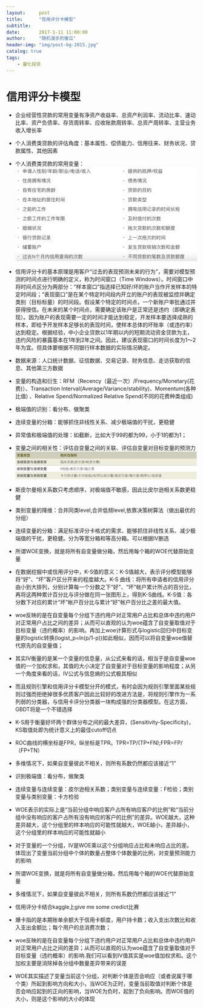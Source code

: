 ```yaml
---
layout:     post
title:      "信用评分卡模型"
subtitle:
date:       2017-1-11 11:00:00
author:     "随机漫步的傻瓜"
header-img: "img/post-bg-2015.jpg"
catalog: true
tags:
    - 量化投资
---
```


# 信用评分卡模型

- 企业经营性贷款的常用变量有净资产收益率、总资产利润率、流动比率、速动比率、资产负债率、存货周转率、应收账款周转率、总资产周转率、主营业务收入增长率
- 个人消费类贷款的评估角度：基本属性、偿债能力、信用往来、财务状况、贷款属性、其他因素
- 个人消费类贷款的常用变量：
![个人消费类贷款的常用变量](/img/常用变量.png)

- 信用评分卡的基本原理是用客户“过去的表现预测未来的行为”，需要对模型预测的时间点进行明确的定义，称为时间窗口（Time Windows）。时间窗口中将时间点区分为两部分：“样本窗口”指选择已知好/坏的账户当作开发样本的特定时间段；“表现窗口”是在某个特定时间段内开立的账户的表现被监控并确定类别（目标标量）的时间段。假设某个特定的时间点，一个新账户审批通过并获得授信。在未来的某个时间点，需要确定该账户是正常还是违约（即确定表现）。因为账户的表现需要一定的时间才能达到稳定，开发样本要选择成熟的样本，即给予开发样本足够长的表现时间，使样本总体的坏账率（或违约率）达到稳定。根据经验，中小企业贷款以1年期以内的短期流动资金贷款为主，违约风险的暴露基本在1年到2年之间。因此，建议表现窗口的时间长度为1～2年为宜。但具体要根据不同银行样本数据的实际情况确定。
- 数据来源：人口统计数据、征信数据、交易记录、财务信息、走访获取的信息、其他第三方数据
- 变量的构造和衍生：RFM（Recency（最近一次）/Frequency/Monetary(花费)）、Transaction Interval(Average/Variance/stability)、Momentum(各种比值)
、Relative Spend/Normalized Relative Spend(不同的花费种类组成)
- 极端值的识别：看分布、做聚类
- 连续变量的分箱：能够抓住非线性关系、减少极端值的干扰，更稳健
- 异常值和极端值的处理：如截断，比如大于99的都为99，小于1的都为1；
- 变量之间的相关性：评估自变量之间的关联、评估自变量对目标变量的预测力
![变量之间的相关性](/img/变量之间的相关性.png)

- 斯皮尔曼相关系数只考虑顺序，对极端值不敏感，因此比皮尔逊相关系数更稳健
- 类别变量的降维：合并同类level,合并低频level,依靠决策树算法（做出最优的分组）
- 连续变量的分箱：满足标准评分卡格式的需求、能够抓住非线性关系、减少极端值的干扰，更稳健。分为等宽分箱和等高分箱。可以根据IV删选
- 所谓WOE变换，就是将所有自变量做分箱，然后用每个箱的WOE代替原始变量
- 在数据挖掘中或信用评分中，K-S值的意义：K-S值越大，表示评分模型能够将“好”、“坏”客户区分开来的程度越大。K-S 曲线：将所有申请者的信用评分由小到大排列，分别计算每一个分数之下“好”、“坏”帐户累计所占的百分比，再将这两种累计百分比与评分做在同一张图形上，得到K-S曲线。K-S值：各分数下对应的累计“坏”帐户百分比与累计“好”帐户百分比之差的最大值。
- woe反映的是在自变量每个分组下违约用户对正常用户占比和总体中违约用户对正常用户占比之间的差异；从而可以直观的认为woe蕴含了自变量取值对于目标变量（违约概率）的影响。再加上woe计算形式与logistic回归中目标变量的logistic转换(logist_p=ln(p/1-p))如此相似，因而可以将自变量woe值替代原先的自变量值；
- 其实IV衡量的是某一个变量的信息量，从公式来看的话，相当于是自变量woe值的一个加权求和，其值的大小决定了自变量对于目标变量的影响程度；从另一个角度来看的话，IV公式与信息熵的公式极其相似
- 而且规则引擎和信用评分卡模型分开的模式，有时会因为规则引擎里面某些规则过强而拒绝掉很多优质客户因此比较好的改进方法是，将规则引擎作为一系列弱的分类器，与信用卡评分分类器一块构成强的分类器模型。在这方面，GBDT将是一个不错选择
- K-S用于衡量好坏两个群体分布之间的最大差异，(Sensitivity-Specificity)，KS取值处即为统计意义上的最佳cutoff切点
- ROC曲线的横坐标是FPR，纵坐标是TPR。TPR=TP/(TP+FN);FPR=FP/（FP+TN）
- 多维情况下，如果自变量彼此不相关，则所有系数仍然都应该接近“1”
- 识别极端值：看分布，做聚类
- 连续变量与连续变量：皮尔逊相关系数；类别变量与连续变量：F检验；类别变量与类别变量：卡方检验
- WOE表示的实际上是“当前分组中响应客户占所有响应客户的比例”和“当前分组中没有响应的客户占所有没有响应的客户的比例”的差异。WOE越大，这种差异越大，这个分组里的样本响应的可能性就越大，WOE越小，差异越小，这个分组里的样本响应的可能性就越小
- 对于变量的一个分组，IV是WOE乘以这个分组响应占比和未响应占比的差。体现出了变量当前分组中个体的数量占整体个体数量的比例，对变量预测能力的影响
- 所谓WOE变换，就是将所有自变量做分箱，然后用每个箱的WOE代替原始变量
- 多维情况下，如果自变量彼此不相关，则所有系数仍然都应该接近”1"
- 信用评分卡结合kaggle上give me some credict比赛
- 爆卡指的是本期账单余额大于信用卡额度，用户持卡数；收入支出次数比和收入支出金额比；每个用户的总消费次数；
- woe反映的是在自变量每个分组下违约用户对正常用户占比和总体中违约用户对正常用户占比之间的差异；从而可以直观的认为woe蕴含了自变量取值对于目标变量（违约概率）的影响.我们可以看到IV值其实是woe值加权求和。这个加权主要是消除掉各分组中数量差异带来的误差
- WOE其实描述了变量当前这个分组，对判断个体是否会响应（或者说属于哪个类）所起到影响方向和大小，当WOE为正时，变量当前取值对判断个体是否会响应起到的正向的影响，当WOE为负时，起到了负向影响。而WOE值的大小，则是这个影响的大小的体现
